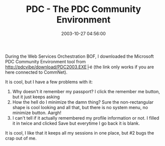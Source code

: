 ﻿---
layout: post
title: "PDC - The PDC Community Environment"
comments: false
date: 2003-10-27 04:56:00
updated: 2004-05-01 16:32:00
categories:
 - Technology
subtext-id: 792640ce-aef9-449e-b62f-a34e5a633299
alias: /blog/PDC---The-PDC-Community-Environment.aspx
---


During the Web Services Orchestration BOF, I downloaded the Microsoft PDC Community Environment tool from [http://pdcvibe/download/PDC2003.EXE](http://pdcvibe/download/PDC2003.EXE)├é (the link only works if you are here connected to CommNet).

It is cool, but I have a few problems with it:

  1. Why doesn't it remember my passport? I click the remember me button, but it just keeps asking
  2. How the hell do I minimize the damn thing? Sure the non-rectangular shape is cool looking and all that, but there is no system menu, no minimize button. Aargh!
  3. I can't tell if it actually remembered my profile information or not. I filled it in twice and clicked Save but everytime I go back it is blank.

It is cool, I like that it keeps all my sessions in one place, but #2 bugs the crap out of me.
